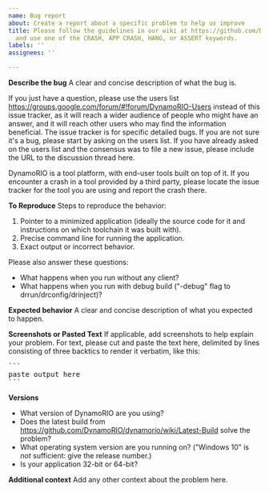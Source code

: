 ```yaml
---
name: Bug report
about: Create a report about a specific problem to help us improve
title: Please follow the guidelines in our wiki at https://github.com/DynamoRIO/dynamorio/wiki/Bug-Reporting
  and use one of the CRASH, APP CRASH, HANG, or ASSERT keywords.
labels: ''
assignees: ''

---
```


**Describe the bug**
A clear and concise description of what the bug is.  

If you just have a question, please use the users list https://groups.google.com/forum/#!forum/DynamoRIO-Users instead of this issue tracker, as it will reach a wider audience of people who might have an answer, and it will reach other users who may find the information beneficial. The issue tracker is for specific detailed bugs. If you are not sure it's a bug, please start by asking on the users list.  If you have already asked on the users list and the consensus was to file a new issue, please include the URL to the discussion thread here.

DynamoRIO is a tool platform, with end-user tools built on top of it. If you encounter a crash in a tool provided by a third party, please locate the issue tracker for the tool you are using and report the crash there.

**To Reproduce**
Steps to reproduce the behavior:
1. Pointer to a minimized application (ideally the source code for it and instructions on which toolchain it was built with).
2. Precise command line for running the application.
3. Exact output or incorrect behavior.

Please also answer these questions:
 - What happens when you run without any client?
 - What happens when you run with debug build ("-debug" flag to drrun/drconfig/drinject)?

**Expected behavior**
A clear and concise description of what you expected to happen.

**Screenshots or Pasted Text**
If applicable, add screenshots to help explain your problem.  For text, please cut and paste the text here, delimited by lines consisting of three backtics to render it verbatim, like this:
<pre>
```
paste output here
```
</pre>

**Versions**
 - What version of DynamoRIO are you using?
 - Does the latest build from
https://github.com/DynamoRIO/dynamorio/wiki/Latest-Build solve the problem?
- What operating system version are you running on? ("Windows 10" is *not* sufficient: give the release number.)
- Is your application 32-bit or 64-bit?

**Additional context**
Add any other context about the problem here.
